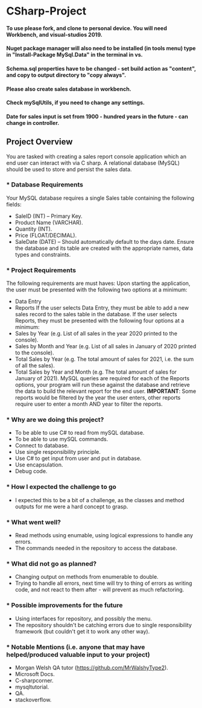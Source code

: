 # **CSharp-Project**

#### To use please fork, and clone to personal device. You will need Workbench, and visual-studios 2019.  
#### Nuget package manager will also need to be installed (in tools menu) type in "Install-Package MySql.Data" in the terminal in vs.  
#### Schema.sql properties have to be changed - set build action as "content", and copy to output directory to "copy always".  
#### Please also create sales database in workbench.  
#### Check mySqlUtils, if you need to change any settings.  
  
    
#### Date for sales input is set from 1900 - hundred years in the future - can change in controller.



##	Project Overview
You are tasked with creating a sales report console application which an end user can interact with via C sharp. A relational database (MySQL) should be used to store and persist the sales data.

### * Database Requirements
Your MySQL database requires a single Sales table containing the following fields:
- SaleID (INT) – Primary Key.
- Product Name (VARCHAR).
- Quantity (INT).
- Price (FLOAT/DECIMAL).
- SaleDate (DATE) – Should automatically default to the days date.
Ensure the database and its table are created with the appropriate names, data types and constraints.

### * Project Requirements
The following requirements are must haves:
Upon starting the application, the user must be presented with the following two options at a minimum:
- Data Entry
- Reports
If the user selects Data Entry, they must be able to add a new sales record to the sales table in the database.
If the user selects Reports, they must be presented with the following four options at a minimum:
- Sales by Year (e.g. List of all sales in the year 2020 printed to the console).
- Sales by Month and Year (e.g. List of all sales in January of 2020 printed to the console).
- Total Sales by Year (e.g. The total amount of sales for 2021, i.e. the sum of all the sales).
- Total Sales by Year and Month (e.g. The total amount of sales for January of 2021).
MySQL queries are required for each of the Reports options, your program will run these against the database and retrieve the data to build the relevant report for the end user.
**IMPORTANT**: 	Some reports would be filtered by the year the user enters, other reports require user to enter a month AND year to filter the reports.

### * Why are we doing this project?
- To be able to use C# to read from mySQL database.  
- To be able to use mySQL commands.  
- Connect to database.  
- Use single responsibility principle.  
- Use C# to get input from user and put in database.  
- Use encapsulation.  
- Debug code.  

### * How I expected the challenge to go
- I expected this to be a bit of a challenge, as the classes and method outputs for me were a hard concept to grasp.   

### * What went well?
- Read methods using enumable, using logical expressions to handle any errors.  
- The commands needed in the repository to access the database.  


### * What did not go as planned?
- Changing output on methods from enumerable to double.  
- Trying to handle all errors, next time will try to thing of errors as writing code, and not react to them after - will prevent as much refactoring.  


### * Possible improvements for the future
- Using interfaces for repository, and possibly the menu. 
- The repository shouldn't be catching errors due to single responsibility framework (but couldn't get it to work any other way).   

### * Notable Mentions (i.e. anyone that may have helped/produced valuable input to your project)
 - Morgan Welsh QA tutor (https://github.com/MrWalshyType2).  
 - Microsoft Docs.  
 - C-sharpcorner.    
 - mysqltutorial.  
 - QA.   
 - stackoverflow.  
